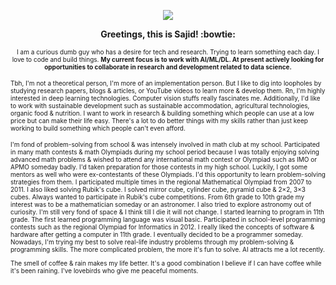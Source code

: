 <p align='center'>
    <p align='center'>
        <p align='center'>
            <img src="https://media.giphy.com/media/sZi7SzKirqV57R7HHJ/giphy.gif">
        </p>
    </p>
</p>
<p align='center'>
    <b>Greetings, this is Sajid! :bowtie: </b>
</p>
<p align='center'>
    <font size="1">
I am a curious dumb guy who has a desire for tech and research. Trying to learn something each day. I love to code and build things. 
<b>My current focus is to work with AI/ML/DL. At present actively looking for opportunities to collaborate in research and development related to data science.
</b>
        
Tbh, I'm not a theoretical person, I'm more of an implementation person. But I like to dig into loopholes by studying research papers, blogs & articles, or YouTube videos to learn more & develop them. Rn, I'm highly interested in deep learning technologies. Computer vision stuffs really fascinates me. Additionally, I'd like to work with sustainable development such as sustainable accommodation, agricultural technologies, organic food & nutrition. I want to work in research & building something which people can use at a low price but can make their life easy. There's a lot to do better things with my skills rather than just keep working to build something which people can't even afford.

I'm fond of problem-solving from school & was intensely involved in math club at my school. Participated in many math contests & math Olympiads during my school period because I was totally enjoying solving advanced math problems & wished to attend any international math contest or Olympiad such as IMO or APMO someday badly. I'd taken preparation for those contests in my high school. Luckily, I got some mentors as well who were ex-contestants of these Olympiads. I'd this opportunity to learn problem-solving strategies from them. I participated multiple times in the regional Mathematical Olympiad from 2007 to 2011. I also liked solving Rubik's cube. I solved mirror cube, cylinder cube, pyramid cube & 2×2, 3×3 cubes. Always wanted to participate in Rubik's cube competitions. From 6th grade to 10th grade my interest was to be a mathematician someday or an astronomer. I also tried to explore astronomy out of curiosity. I'm still very fond of space & I think till I die it will not change. I started learning to program in 11th grade. The first learned programming language was visual basic. Participated in school-level programming contests such as the regional Olympiad for Informatics in 2012. I really liked the concepts of software & hardware after getting a computer in 11th grade. I eventually decided to be a programmer someday. Nowadays, I'm trying my best to solve real-life industry problems through my problem-solving & programming skills. The more complicated problem, the more it's fun to solve. AI attracts me a lot recently.

The smell of coffee & rain makes my life better. It's a good combination I believe if I can have coffee while it's been raining. I've lovebirds who give me peaceful moments.
    <font size="1">
</p>
<!--
<p align='center'>
    I also have an interest in Mobile/Web App Development. I am have worked with Android and learning React Native now. I know HTML.
</p>
<p align='center'>
    Currently I am trying to do some good projects out of my own interest.
</p>
<p align='center'>
    <b>In Short:</b>
</p>
-->
<!--
<p align='center'>- 🔭 I’m currently working on my personal projects related to data science. </p>
<p align='center'>- 🌱 I’m currently trying to learn more about data science. </p>
<p align='center'>- 👯 I’m looking to collaborate on AI/ML/DL Projects. </p>
<p align='center'>- 🤔 I’m looking for help with journal paper collaboration. </p>
<p align='center'>- 💬 Ask me about anything you would like to know more about working with me? </p>
<p align='center'>- 📫 How to reach me: “sajid”+”cse”+”bu”+”@”+”gmail”+”.”+”com”. </p>
<p align='center'>- 😄 Pronouns: He/His. </p>
<p align='center'>- ⚡ Fun fact: I think cooking is more like coding. I like to cook and I feel happy when I sometimes try to make fusion recipes out of nowhere in my leisure time. I make coffee because it makes me feel better. The smell of the coffee makes me refilled to start from the beginning of my mind. </p> 
-->
<!--
[![Sajid's github stats](https://github-readme-stats.vercel.app/api?username=idocodetobuild&show_icons=true&count_private=true&hide=prs,issues,contribs&theme=highcontrast)](https://github.com/idocodetobuild/github-readme-stats)


[![Top Langs](https://github-readme-stats.vercel.app/api/top-langs/?username=idocodetobuild&langs_count=10&layout=compact&theme=highcontrast)](https://github.com/idocodetobuild/github-readme-stats)
-->

<p align='center'>
    <p align='center'>
        <p align='center'>
            <img src="https://media.giphy.com/media/OasSW8GLzw8Fb6R8hv/giphy.gif">
        </p>
    </p>
</p>


<!--
![](https://komarev.com/ghpvc/?username=neucro&color=070c2e&style=plastic&label=I+am+watching+you!+Sajid's+Profile+View+Counts)
-->
